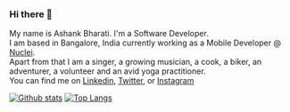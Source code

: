 ### Hi there 👋
My name is Ashank Bharati. I'm a Software Developer.</br> I am based in Bangalore, India currently working as a Mobile Developer @ [Nuclei](https://gonuclei.com/).</br> 
Apart from that I am a singer, a growing musician, a cook, a biker, an adventurer, a volunteer and an avid yoga practitioner.</br>
You can find me on [Linkedin](2), [Twitter](1), or [Instagram](3)

<!-- Links to your social media accounts -->
[1]: https://twitter.com/ashankbharati
[2]: https://www.linkedin.com/in/ashank-bharati-497989127
[3]: https://www.instagram.com/mr_bharati_/

[![Github stats](https://github-readme-stats.vercel.app/api?username=ashank96&count_private=true&show_icons=true&include_all_commits=true&custom_title=My%20Github%20Stats)](https://github.com/anuraghazra/github-readme-stats)
[![Top Langs](https://github-readme-stats.vercel.app/api/top-langs/?username=ashank96&layout=compact&hide=html,swift,php&langs_count=15&exclude_repo=ReverseCodingDemo,geekyStack,reverseCodingLanding,gitNew,newGitTest,imad-2016-app)](https://github.com/anuraghazra/github-readme-stats)
<!--
**ashank96/ashank96** is a ✨ _special_ ✨ repository because its `README.md` (this file) appears on your GitHub profile.

Here are some ideas to get you started:

- 🔭 I’m currently working on ...
- 🌱 I’m currently learning ...
- 👯 I’m looking to collaborate on ...
- 🤔 I’m looking for help with ...
- 💬 Ask me about ...
- 📫 How to reach me: ...
- 😄 Pronouns: ...
- ⚡ Fun fact: ...
-->
